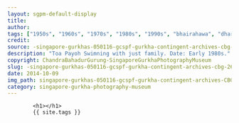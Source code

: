 ```yaml
---
layout: sgpm-default-display
title: 
author: 
tags: ["1950s", "1960s", "1970s", "1980s", "1990s", "bhairahawa", "dharan", "gurkhas", "kathmandu", "nepal", "pokhara", "singapore", "singapore gurkha archive", "singapore gurkha old photographs", "singapore gurkha photography museum", "singapore gurkhas"]
credit: 
source: -singapore-gurkhas-050116-gcspf-gurkha-contingent-archives-cbg-26
description: "Toa Payoh Swimning with just family. Date: Early 1980s."
copyright: ChandraBahadurGurung-SingaporeGurkhaPhotographyMuseum
slug: -singapore-gurkhas-050116-gcspf-gurkha-contingent-archives-cbg-26
date: 2014-10-09
img_path: singapore-gurkhas-050116-gcspf-gurkha-contingent-archives-CBG-26.jpg
category: singapore-gurkha-photography-museum
---
```

	 		

	 		<h1></h1>
	 		{{ site.tags }}
	 		
